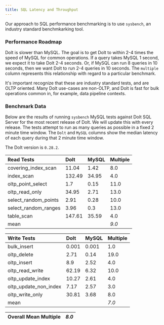 ```yaml
---
title: SQL Latency and Throughput
---
```


Our approach to SQL performance benchmarking is to use `sysbench`, an
industry standard benchmkarking tool.

### Performance Roadmap

Dolt is slower than MySQL. The goal is to get Dolt to within 2-4 times
the speed of MySQL for common operations. If a query takes MySQL 1
second, we expect it to take Dolt 2-4 seconds. Or, if MySQL can run 8
queries in 10 seconds, then we want Dolt to run 2-4 queries in 10
seconds. The `multiple` column represents this relationship with
regard to a particular benchmark.

It's important recognize that these are industry standard tests, and
are OLTP oriented. Many Dolt use-cases are non-OLTP, and Dolt is fast
for bulk operations common in, for example, data pipeline contexts.

### Benchmark Data

Below are the results of running `sysbench` MySQL tests against Dolt
SQL Server for the most recent release of Dolt. We will update this
with every release. The tests attempt to run as many queries as
possible in a fixed 2 minute time window. The `Dolt` and `MySQL`
columns show the median latency of each query during that 2 minute
time window.

The Dolt version is `0.28.2`.

| Read Tests | Dolt | MySQL | Multiple |
| :--- | :--- | :--- | :--- |
| covering\_index\_scan | 11.04 | 1.42 | 8.0 |
| index\_scan | 132.49 | 34.95 | 4.0 |
| oltp\_point\_select | 1.7 | 0.15 | 11.0 |
| oltp\_read\_only | 34.95 | 2.71 | 13.0 |
| select\_random\_points | 2.91 | 0.28 | 10.0 |
| select\_random\_ranges | 3.96 | 0.3 | 13.0 |
| table\_scan | 147.61 | 35.59 | 4.0 |
| mean |  |  | _9.0_ |

| Write Tests | Dolt | MySQL | Multiple |
| :--- | :--- | :--- | :--- |
| bulk\_insert | 0.001 | 0.001 | 1.0 |
| oltp\_delete | 2.71 | 0.14 | 19.0 |
| oltp\_insert | 8.9 | 2.52 | 4.0 |
| oltp\_read\_write | 62.19 | 6.32 | 10.0 |
| oltp\_update\_index | 10.27 | 2.61 | 4.0 |
| oltp\_update\_non\_index | 7.17 | 2.57 | 3.0 |
| oltp\_write\_only | 30.81 | 3.68 | 8.0 |
| mean |  |  | _7.0_ |

| Overall Mean Multiple | _8.0_ |
| :--- | :--- |
<br/>

